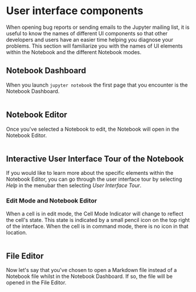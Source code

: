 # User interface components

When opening bug reports or sending emails to the Jupyter mailing list, it is
useful to know the names of different UI components so that other developers
and users have an easier time helping you diagnose your problems. This section
will familiarize you with the names of UI elements within the Notebook and the
different Notebook modes.

## Notebook Dashboard

When you launch `jupyter notebook` the first page that you encounter is the
Notebook Dashboard.

```{image} ./_static/images/jupyter-notebook-dashboard.png

```

## Notebook Editor

Once you've selected a Notebook to edit, the Notebook will open in the Notebook
Editor.

```{image} ./_static/images/jupyter-notebook-default.png

```

## Interactive User Interface Tour of the Notebook

If you would like to learn more about the specific elements within the Notebook
Editor, you can go through the user interface tour by selecting _Help_ in the
menubar then selecting _User Interface Tour_.

### Edit Mode and Notebook Editor

When a cell is in edit mode, the Cell Mode Indicator will change to reflect
the cell's state. This state is indicated by a small pencil icon on the
top right of the interface. When the cell is in command mode, there is no
icon in that location.

```{image} ./_static/images/jupyter-notebook-edit.png

```

## File Editor

Now let's say that you've chosen to open a Markdown file instead of a Notebook
file whilst in the Notebook Dashboard. If so, the file will be opened in the
File Editor.

```{image} ./_static/images/jupyter-file-editor.png

```
